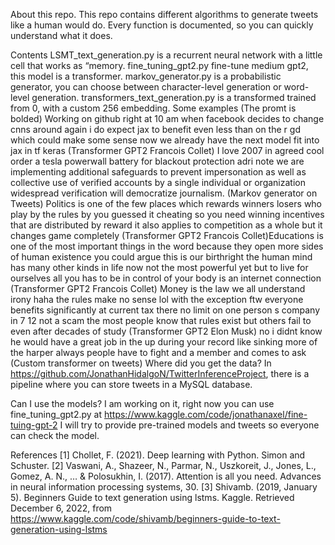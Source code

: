 About this repo.
This repo contains different algorithms to generate tweets like a human would do. Every function is documented, so you can quickly understand what it does.

Contents
LSMT_text_generation.py is a recurrent neural network with a little cell that works as “memory.
fine_tuning_gpt2.py fine-tune medium gpt2, this model is a transformer.
markov_generator.py is a probabilistic generator, you can choose between character-level generation or word-level generation.
transformers_text_generation.py is a transformed trained from 0, with a custom 256 embedding.
Some examples
(The promt is bolded)
Working on github right at 10 am when facebook decides to change cnns around again i do expect jax to benefit even less than on the r gd which could make some sense now we already have the next model fit into jax in tf keras
(Transformer GPT2 Francois Collet)
I love 2007 in agreed cool order a tesla powerwall battery for blackout protection adri note we are implementing additional safeguards to prevent impersonation as well as collective use of verified accounts by a single individual or organization widespread verification will democratize journalism.
(Markov generator on Tweets)
Politics is one of the few places which rewards winners losers who play by the rules by you guessed it cheating so you need winning incentives that are distributed by reward it also applies to competition as a whole but it changes game completely
(Transformer GPT2 Francois Collet)Educations is one of the most important things in the word because they open more sides of human existence you could argue this is our birthright the human mind has many other kinds in life now not the most powerful yet but to live for ourselves all you has to be in control of your body is an internet connection
(Transformer GPT2 Francois Collet)
Money is the law we all understand irony haha the rules make no sense lol with the exception ftw everyone benefits significantly at current tax there no limit on one person s company in 7 12 not a scam the most people know that rules exist but others fail to even after decades of study
(Transformer GPT2 Elon Musk)
no i didnt know he would have a great job in the up during your record like sinking more of the harper always people have to fight and a member and comes to ask
(Custom transformer on tweets)
Where did you get the data?
In https://github.com/JonathanHidalgoN/TwitterInferenceProject, there is a pipeline where you can store tweets in a MySQL database.

Can I use the models?
I am working on it, right now you can use fine_tuning_gpt2.py
at https://www.kaggle.com/code/jonathanaxel/fine-tuing-gpt-2
I will try to provide pre-trained models and tweets so everyone can check the model.

References
[1] Chollet, F. (2021). Deep learning with Python. Simon and Schuster.
[2] Vaswani, A., Shazeer, N., Parmar, N., Uszkoreit, J., Jones, L., Gomez, A. N., … & Polosukhin, I. (2017). Attention is all you need. Advances in neural information processing systems, 30.
[3] Shivamb. (2019, January 5). Beginners Guide to text generation using lstms. Kaggle. Retrieved December 6, 2022, from https://www.kaggle.com/code/shivamb/beginners-guide-to-text-generation-using-lstms
